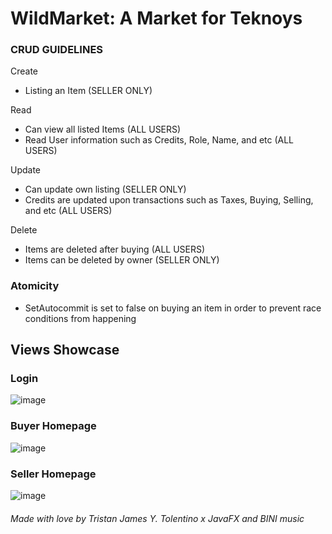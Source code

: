**WildMarket: A Market for Teknoys**
======


### **CRUD GUIDELINES**


Create 
  - Listing an Item (SELLER ONLY)

Read
  - Can view all listed Items (ALL USERS)
  - Read User information such as Credits, Role, Name, and etc (ALL USERS)

Update
  - Can update own listing (SELLER ONLY)
  - Credits are updated upon transactions such as Taxes, Buying, Selling, and etc (ALL USERS)

Delete
  - Items are deleted after buying (ALL USERS)
  - Items can be deleted by owner (SELLER ONLY)

### **Atomicity**
  - SetAutocommit is set to false on buying an item in order to prevent race conditions from happening

Views Showcase
----

### Login
![image](https://github.com/tr-ggr/JDBC-JAVAFX/assets/132801873/fce67f4f-4396-45ec-9894-9fcb931516d2)


### Buyer Homepage
![image](https://github.com/tr-ggr/JDBC-JAVAFX/assets/132801873/99e3962d-1b96-4e94-84d2-e58bb602301c)


### Seller Homepage
![image](https://github.com/tr-ggr/JDBC-JAVAFX/assets/132801873/51d9c24e-d45e-4845-8be6-060b6ab28bd5)

###### Made with love by Tristan James Y. Tolentino x JavaFX and BINI music

